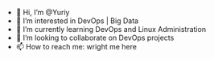 - 👋 Hi, I’m @Yuriy
- 👀 I’m interested in DevOps | Big Data
- 🌱 I’m currently learning DevOps and Linux Administration
- 💞️ I’m looking to collaborate on DevOps projects
- 📫 How to reach me: wright me here

<!---
Yuriy/Yuriy is a ✨ special ✨ repository because its `README.md` (this file) appears on your GitHub profile.
You can click the Preview link to take a look at your changes.
--->
